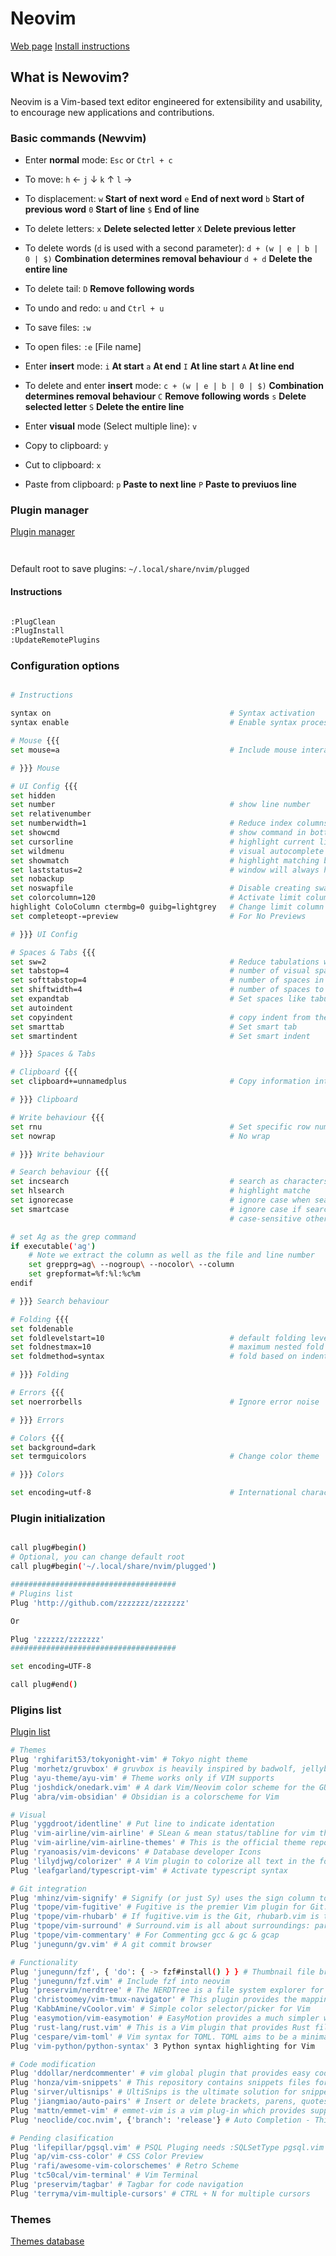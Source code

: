 # Neovim

[Web page](https://neovim.io/)
[Install instructions](https://github.com/neovim/neovim/wiki/Installing-Neovim)


## What is Newovim?

Neovim is a Vim-based text editor engineered for extensibility and usability, to encourage new applications and contributions.


### Basic commands (Newvim)

* Enter **normal** mode: `Esc` or `Ctrl + c`
* To move: `h` &#8592; `j` &#8595; `k` &#8593; `l` &#8594;
* To displacement: `w` **Start of next word** `e` **End of next word** `b` **Start of previous word** `0` **Start of line** `$` **End of line**
* To delete letters: `x` **Delete selected letter** `X` **Delete previous letter**
* To delete words (`d` is used with a second parameter): `d + (w | e | b | 0 | $)` **Combination determines removal behaviour**  `d + d` **Delete the entire line**
* To delete tail: `D` **Remove following words**

* To undo and redo: `u` and `Ctrl + u`
* To save files: `:w`
* To open files: `:e` [File name]

* Enter **insert** mode: `i` **At start** `a` **At end** `I` **At line start** `A` **At line end**
* To delete and enter **insert** mode: `c + (w | e | b | 0 | $)` **Combination determines removal behaviour** `C` **Remove following words** `s` **Delete selected letter** `S` **Delete the entire line**

* Enter **visual** mode (Select multiple line): `v`
* Copy to clipboard: `y`
* Cut to clipboard: `x`
* Paste from clipboard: `p` **Paste to next line** `P` **Paste to previuos line**


### Plugin manager

[Plugin manager](https://github.com/junegunn/vim-plug)


``` bash # Unix, Linux



```

Default root to save plugins: `~/.local/share/nvim/plugged`

#### Instructions

``` bash

:PlugClean
:PlugInstall
:UpdateRemotePlugins

```

### Configuration options

```bash

# Instructions

syntax on                                        # Syntax activation
syntax enable                                    # Enable syntax processing

# Mouse {{{
set mouse=a                                      # Include mouse interaction

# }}} Mouse

# UI Config {{{
set hidden
set number                                       # show line number
set relativenumber
set numberwidth=1                                # Reduce index columns width
set showcmd                                      # show command in bottom bar
set cursorline                                   # highlight current line
set wildmenu                                     # visual autocomplete for command menu
set showmatch                                    # highlight matching brace
set laststatus=2                                 # window will always have a status line
set nobackup
set noswapfile                                   # Disable creating swap files entirely 
set colorcolumn=120                              # Activate limit column
highlight ColoColumn ctermbg=0 guibg=lightgrey   # Change limit column color
set completeopt-=preview                         # For No Previews

# }}} UI Config

# Spaces & Tabs {{{
set sw=2                                         # Reduce tabulations width
set tabstop=4                                    # number of visual spaces per TAB
set softtabstop=4                                # number of spaces in tab when editing
set shiftwidth=4                                 # number of spaces to use for autoindent
set expandtab                                    # Set spaces like tabulations (Tabs are space)
set autoindent
set copyindent                                   # copy indent from the previous line
set smarttab                                     # Set smart tab
set smartindent                                  # Set smart indent

# }}} Spaces & Tabs

# Clipboard {{{
set clipboard+=unnamedplus                       # Copy information into clipboard

# }}} Clipboard

# Write behaviour {{{
set rnu                                          # Set specific row number
set nowrap                                       # No wrap

# }}} Write behaviour

# Search behaviour {{{
set incsearch                                    # search as characters are entered (Include search)
set hlsearch                                     # highlight matche
set ignorecase                                   # ignore case when searching
set smartcase                                    # ignore case if search pattern is lower case
                                                 # case-sensitive otherwise

# set Ag as the grep command
if executable('ag')
    # Note we extract the column as well as the file and line number
    set grepprg=ag\ --nogroup\ --nocolor\ --column
    set grepformat=%f:%l:%c%m
endif

# }}} Search behaviour

# Folding {{{
set foldenable
set foldlevelstart=10                            # default folding level when buffer is opened
set foldnestmax=10                               # maximum nested fold
set foldmethod=syntax                            # fold based on indentation

# }}} Folding

# Errors {{{
set noerrorbells                                 # Ignore error noise

# }}} Errors

# Colors {{{
set background=dark
set termguicolors                                # Change color theme

# }}} Colors

set encoding=utf-8                               # International characters

```

### Plugin initialization

```bash

call plug#begin()
# Optional, you can change default root
call plug#begin('~/.local/share/nvim/plugged')

#####################################
# Plugins list
Plug 'http://github.com/zzzzzzz/zzzzzzz'

Or

Plug 'zzzzzz/zzzzzzz'
#####################################

set encoding=UTF-8

call plug#end()

```

### Pligins list

[Plugin list](https://vimawesome.com/)

```bash
# Themes
Plug 'rghifarit53/tokyonight-vim' # Tokyo night theme
Plug 'morhetz/gruvbox' # gruvbox is heavily inspired by badwolf, jellybeans and solarized.
Plug 'ayu-theme/ayu-vim' # Theme works only if VIM supports
Plug 'joshdick/onedark.vim' # A dark Vim/Neovim color scheme for the GUI and 16/256/true-color terminals
Plug 'abra/vim-obsidian' # Obsidian is a colorscheme for Vim

# Visual
Plug 'yggdroot/identline' # Put line to indicate identation
Plug 'vim-airline/vim-airline' # SLean & mean status/tabline for vim that's light as air. Status bar
Plug 'vim-airline/vim-airline-themes' # This is the official theme repository for vim-airline
Plug 'ryanoasis/vim-devicons' # Database developer Icons
Plug 'lilydjwg/colorizer' # A Vim plugin to colorize all text in the form #rgb, #rgba, #rrggbb, #rrgbbaa, rgb(...), rgba(...)
Plug 'leafgarland/typescript-vim' # Activate typescript syntax

# Git integration
Plug 'mhinz/vim-signify' # Signify (or just Sy) uses the sign column to indicate added, modified and removed lines in a file
Plug 'tpope/vim-fugitive' # Fugitive is the premier Vim plugin for Git.
Plug 'tpope/vim-rhubarb' # If fugitive.vim is the Git, rhubarb.vim is the Hub.
Plug 'tpope/vim-surround' # Surround.vim is all about surroundings: parentheses, brackets, quotes, XML tags, and more.
Plug 'tpope/vim-commentary' # For Commenting gcc & gc & gcap
Plug 'junegunn/gv.vim' # A git commit browser

# Functionality
Plug 'junegunn/fzf', { 'do': { -> fzf#install() } } # Thumbnail file browser. fzf is a general-purpose command-line fuzzy finder.
Plug 'junegunn/fzf.vim' # Include fzf into neovim
Plug 'preservim/nerdtree' # The NERDTree is a file system explorer for the Vim editor
Plug 'christoomey/vim-tmux-navigator' # This plugin provides the mappings which allow you to move between Vim panes and tmux splits seamlessly.
Plug 'KabbAmine/vCoolor.vim' # Simple color selector/picker for Vim
Plug 'easymotion/vim-easymotion' # EasyMotion provides a much simpler way to use some motions in vim. 
Plug 'rust-lang/rust.vim' # This is a Vim plugin that provides Rust file detection, syntax highlighting, formatting, Syntastic integration, and more.
Plug 'cespare/vim-toml' # Vim syntax for TOML. TOML aims to be a minimal configuration file format that's easy to read due to obvious semantics.
Plug 'vim-python/python-syntax' 3 Python syntax highlighting for Vim

# Code modification
Plug 'ddollar/nerdcommenter' # vim global plugin that provides easy code commenting
Plug 'honza/vim-snippets' # This repository contains snippets files for various programming languages.This repository contains snippets files for various programming languages.
Plug 'sirver/ultisnips' # UltiSnips is the ultimate solution for snippets in Vim. It has many features, speed being one of them.
Plug 'jiangmiao/auto-pairs' # Insert or delete brackets, parens, quotes in pair.
Plug 'mattn/emmet-vim' # emmet-vim is a vim plug-in which provides support for expanding abbreviations similar to emmet.
Plug 'neoclide/coc.nvim', {'branch': 'release'} # Auto Completion - This pluging needs node

# Pending clasification
Plug 'lifepillar/pgsql.vim' # PSQL Pluging needs :SQLSetType pgsql.vim
Plug 'ap/vim-css-color' # CSS Color Preview
Plug 'rafi/awesome-vim-colorschemes' # Retro Scheme
Plug 'tc50cal/vim-terminal' # Vim Terminal
Plug 'preservim/tagbar' # Tagbar for code navigation
Plug 'terryma/vim-multiple-cursors' # CTRL + N for multiple cursors

```

### Themes

[Themes database](https://vimcolorschemes.com/)
